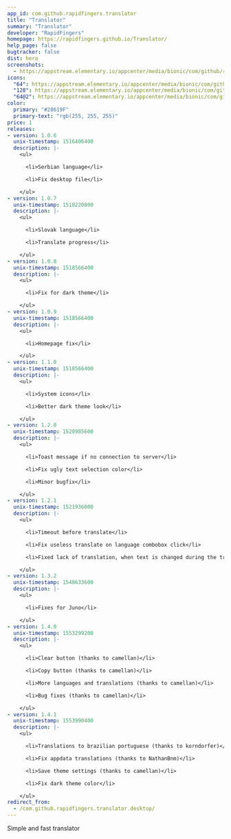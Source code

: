 ```yaml
---
app_id: com.github.rapidfingers.translator
title: "Translator"
summary: "Translator"
developer: "RapidFingers"
homepage: https://rapidfingers.github.io/Translator/
help_page: false
bugtracker: false
dist: hera
screenshots:
  - https://appstream.elementary.io/appcenter/media/bionic/com/github/rapidfingers.translator/62791E8FB9B8D97E03D750FE68A6B2D7/screenshots/image-1_orig.png
icons:
  "64": https://appstream.elementary.io/appcenter/media/bionic/com/github/rapidfingers.translator/62791E8FB9B8D97E03D750FE68A6B2D7/icons/64x64/com.github.rapidfingers.translator_com.github.rapidfingers.translator.png
  "128": https://appstream.elementary.io/appcenter/media/bionic/com/github/rapidfingers.translator/62791E8FB9B8D97E03D750FE68A6B2D7/icons/128x128/com.github.rapidfingers.translator_com.github.rapidfingers.translator.png
  "64@2": https://appstream.elementary.io/appcenter/media/bionic/com/github/rapidfingers.translator/62791E8FB9B8D97E03D750FE68A6B2D7/icons/64x64@2/com.github.rapidfingers.translator_com.github.rapidfingers.translator.png
color:
  primary: "#28619F"
  primary-text: "rgb(255, 255, 255)"
price: 1
releases:
- version: 1.0.6
  unix-timestamp: 1516406400
  description: |-
    <ul>

      <li>Serbian language</li>

      <li>Fix desktop file</li>

    </ul>
- version: 1.0.7
  unix-timestamp: 1518220800
  description: |-
    <ul>

      <li>Slovak language</li>

      <li>Translate progress</li>

    </ul>
- version: 1.0.8
  unix-timestamp: 1518566400
  description: |-
    <ul>

      <li>Fix for dark theme</li>

    </ul>
- version: 1.0.9
  unix-timestamp: 1518566400
  description: |-
    <ul>

      <li>Homepage fix</li>

    </ul>
- version: 1.1.0
  unix-timestamp: 1518566400
  description: |-
    <ul>

      <li>System icons</li>

      <li>Better dark theme look</li>

    </ul>
- version: 1.2.0
  unix-timestamp: 1520985600
  description: |-
    <ul>

      <li>Toast message if no connection to server</li>

      <li>Fix ugly text selection color</li>

      <li>Minor bugfix</li>

    </ul>
- version: 1.2.1
  unix-timestamp: 1521936000
  description: |-
    <ul>

      <li>Timeout before translate</li>

      <li>Fix useless translate on language combobox click</li>

      <li>Fixed lack of translation, when text is changed during the transfer</li>

    </ul>
- version: 1.3.2
  unix-timestamp: 1548633600
  description: |-
    <ul>

      <li>Fixes for Juno</li>

    </ul>
- version: 1.4.0
  unix-timestamp: 1553299200
  description: |-
    <ul>

      <li>Clear button (thanks to camellan)</li>

      <li>Copy button (thanks to camellan)</li>

      <li>More languages and translations (thanks to camellan)</li>

      <li>Bug fixes (thanks to camellan)</li>

    </ul>
- version: 1.4.1
  unix-timestamp: 1553990400
  description: |-
    <ul>

      <li>Translations to brazilian portuguese (thanks to korndorfer)</li>

      <li>Fix appdata translations (thanks to NathanBnm)</li>

      <li>Save theme settings (thanks to camellan)</li>

      <li>Fix dark theme color</li>

    </ul>
redirect_from:
  - /com.github.rapidfingers.translator.desktop/
---
```


<p>Simple and fast translator</p>